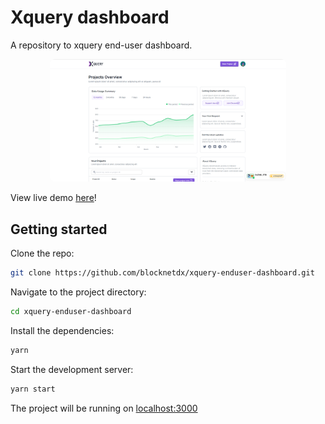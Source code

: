 # Xquery dashboard

A repository to xquery end-user dashboard.

<div align="center">
  <img style="border-radius: 8px" width="75%" src="public/assets/xquery-dashboard.png">
</div>

View live demo [here](https://xquery-v1.vercel.app/)!

## Getting started

Clone the repo:

```bash
git clone https://github.com/blocknetdx/xquery-enduser-dashboard.git
```

Navigate to the project directory:

```bash
cd xquery-enduser-dashboard
```

Install the dependencies:

```bash
yarn
```

Start the development server:

```bash
yarn start
```

The project will be running on [localhost:3000](http://localhost:3000)
